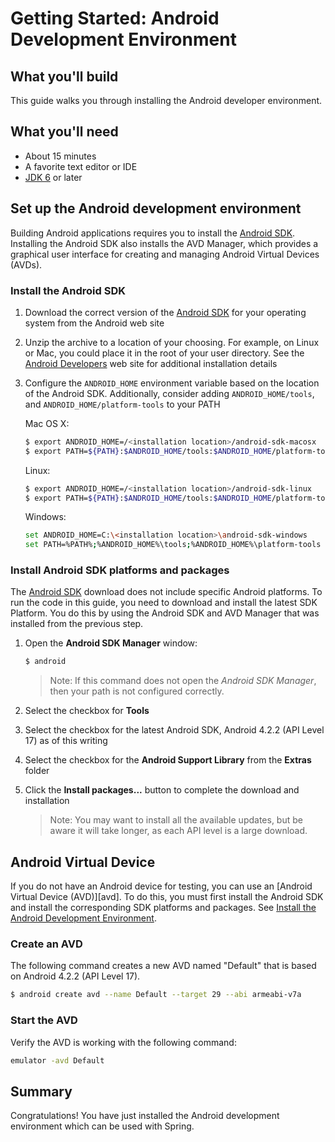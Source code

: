 # Getting Started: Android Development Environment

What you'll build
-----------------

This guide walks you through installing the Android developer environment.

What you'll need
----------------

 - About 15 minutes
 - A favorite text editor or IDE
 - [JDK 6][jdk] or later

[jdk]: http://www.oracle.com/technetwork/java/javase/downloads/index.html


<a name="android-dev-env"></a>
Set up the Android development environment
----------------------------------------------

Building Android applications requires you to install the [Android SDK][sdk]. Installing the Android SDK also installs the AVD Manager, which provides a graphical user interface for creating and managing Android Virtual Devices (AVDs). 

### Install the Android SDK

1. Download the correct version of the [Android SDK][sdk] for your operating system from the Android web site

2. Unzip the archive to a location of your choosing. For example, on Linux or Mac, you could place it in the root of your user directory. See the [Android Developers] web site for additional installation details

3. Configure the `ANDROID_HOME` environment variable based on the location of the Android SDK. Additionally, consider adding `ANDROID_HOME/tools`, and  `ANDROID_HOME/platform-tools` to your PATH

    Mac OS X:

    ```sh
    $ export ANDROID_HOME=/<installation location>/android-sdk-macosx
    $ export PATH=${PATH}:$ANDROID_HOME/tools:$ANDROID_HOME/platform-tools
    ```

    Linux:

    ```sh
    $ export ANDROID_HOME=/<installation location>/android-sdk-linux
    $ export PATH=${PATH}:$ANDROID_HOME/tools:$ANDROID_HOME/platform-tools
    ```

    Windows:

    ```sh
    set ANDROID_HOME=C:\<installation location>\android-sdk-windows
    set PATH=%PATH%;%ANDROID_HOME%\tools;%ANDROID_HOME%\platform-tools
    ```

### Install Android SDK platforms and packages

The [Android SDK][sdk] download does not include specific Android platforms. To run the code in this guide, you need to download and install the latest SDK Platform. You do this by using the Android SDK and AVD Manager that was installed from the previous step.

1. Open the **Android SDK Manager** window:

    ```sh
    $ android
    ```

    > Note: If this command does not open the *Android SDK Manager*, then your path is not configured correctly.

2. Select the checkbox for **Tools**

3. Select the checkbox for the latest Android SDK, Android 4.2.2 (API Level 17) as of this writing

4. Select the checkbox for the **Android Support Library** from the **Extras** folder

5. Click the **Install packages...** button to complete the download and installation

    > Note: You may want to install all the available updates, but be aware it will take longer, as each API level is a large download.

<a name="android-virtual-device"></a>
Android Virtual Device
----------------------

If you do not have an Android device for testing, you can use an [Android Virtual Device (AVD)][avd]. To do this, you must first install the Android SDK and install the corresponding SDK platforms and packages. See [Install the Android Development Environment](#android-dev-env).

### Create an AVD

The following command creates a new AVD named "Default" that is based on Android 4.2.2 (API Level 17).

```sh
$ android create avd --name Default --target 29 --abi armeabi-v7a
```

### Start the AVD

Verify the AVD is working with the following command:

```sh
emulator -avd Default
```

Summary
-------

Congratulations! You have just installed the Android development environment which can be used with Spring.


[sdk]: http://developer.android.com/sdk/index.html
[Android Developers]: http://developer.android.com/sdk/installing/index.html
[Platforms and Packages]: http://developer.android.com/sdk/installing/adding-packages.html
